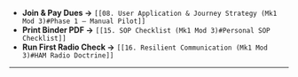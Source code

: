 - **Join & Pay Dues →** `[[08. User Application & Journey Strategy (Mk1 Mod 3)#Phase 1 — Manual Pilot]]`  
- **Print Binder PDF →** `[[15. SOP Checklist (Mk1 Mod 3)#Personal SOP Checklist]]`  
- **Run First Radio Check →** `[[16. Resilient Communication (Mk1 Mod 3)#HAM Radio Doctrine]]`  
---